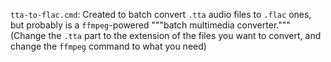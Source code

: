 `tta-to-flac.cmd`: Created to batch convert `.tta` audio files to `.flac` ones, but probably is a `ffmpeg`-powered """batch multimedia converter.""" 
(Change the `.tta` part to the extension of the files you want to convert, and change the `ffmpeg` command to what you need)
